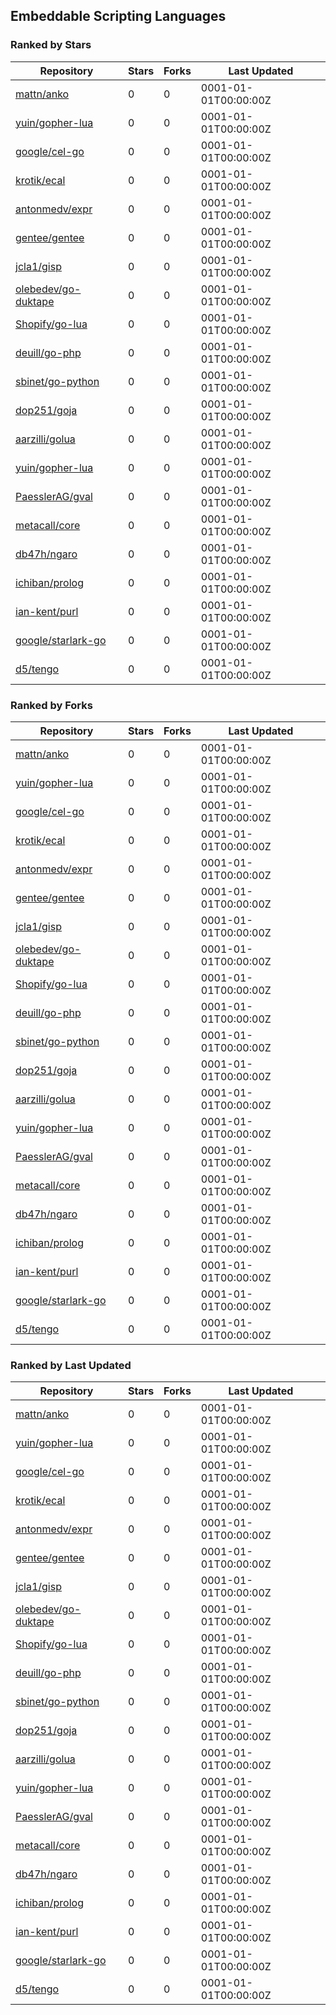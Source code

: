 ## Embeddable Scripting Languages

### Ranked by Stars

| Repository | Stars | Forks | Last Updated |
|------------|-------|-------|--------------|
| [mattn/anko](https://github.com/mattn/anko) | 0 | 0 | 0001-01-01T00:00:00Z |
| [yuin/gopher-lua](https://github.com/yuin/gopher-lua) | 0 | 0 | 0001-01-01T00:00:00Z |
| [google/cel-go](https://github.com/google/cel-go) | 0 | 0 | 0001-01-01T00:00:00Z |
| [krotik/ecal](https://github.com/krotik/ecal) | 0 | 0 | 0001-01-01T00:00:00Z |
| [antonmedv/expr](https://github.com/antonmedv/expr) | 0 | 0 | 0001-01-01T00:00:00Z |
| [gentee/gentee](https://github.com/gentee/gentee) | 0 | 0 | 0001-01-01T00:00:00Z |
| [jcla1/gisp](https://github.com/jcla1/gisp) | 0 | 0 | 0001-01-01T00:00:00Z |
| [olebedev/go-duktape](https://github.com/olebedev/go-duktape) | 0 | 0 | 0001-01-01T00:00:00Z |
| [Shopify/go-lua](https://github.com/Shopify/go-lua) | 0 | 0 | 0001-01-01T00:00:00Z |
| [deuill/go-php](https://github.com/deuill/go-php) | 0 | 0 | 0001-01-01T00:00:00Z |
| [sbinet/go-python](https://github.com/sbinet/go-python) | 0 | 0 | 0001-01-01T00:00:00Z |
| [dop251/goja](https://github.com/dop251/goja) | 0 | 0 | 0001-01-01T00:00:00Z |
| [aarzilli/golua](https://github.com/aarzilli/golua) | 0 | 0 | 0001-01-01T00:00:00Z |
| [yuin/gopher-lua](https://github.com/yuin/gopher-lua) | 0 | 0 | 0001-01-01T00:00:00Z |
| [PaesslerAG/gval](https://github.com/PaesslerAG/gval) | 0 | 0 | 0001-01-01T00:00:00Z |
| [metacall/core](https://github.com/metacall/core) | 0 | 0 | 0001-01-01T00:00:00Z |
| [db47h/ngaro](https://github.com/db47h/ngaro) | 0 | 0 | 0001-01-01T00:00:00Z |
| [ichiban/prolog](https://github.com/ichiban/prolog) | 0 | 0 | 0001-01-01T00:00:00Z |
| [ian-kent/purl](https://github.com/ian-kent/purl) | 0 | 0 | 0001-01-01T00:00:00Z |
| [google/starlark-go](https://github.com/google/starlark-go) | 0 | 0 | 0001-01-01T00:00:00Z |
| [d5/tengo](https://github.com/d5/tengo) | 0 | 0 | 0001-01-01T00:00:00Z |

### Ranked by Forks

| Repository | Stars | Forks | Last Updated |
|------------|-------|-------|--------------|
| [mattn/anko](https://github.com/mattn/anko) | 0 | 0 | 0001-01-01T00:00:00Z |
| [yuin/gopher-lua](https://github.com/yuin/gopher-lua) | 0 | 0 | 0001-01-01T00:00:00Z |
| [google/cel-go](https://github.com/google/cel-go) | 0 | 0 | 0001-01-01T00:00:00Z |
| [krotik/ecal](https://github.com/krotik/ecal) | 0 | 0 | 0001-01-01T00:00:00Z |
| [antonmedv/expr](https://github.com/antonmedv/expr) | 0 | 0 | 0001-01-01T00:00:00Z |
| [gentee/gentee](https://github.com/gentee/gentee) | 0 | 0 | 0001-01-01T00:00:00Z |
| [jcla1/gisp](https://github.com/jcla1/gisp) | 0 | 0 | 0001-01-01T00:00:00Z |
| [olebedev/go-duktape](https://github.com/olebedev/go-duktape) | 0 | 0 | 0001-01-01T00:00:00Z |
| [Shopify/go-lua](https://github.com/Shopify/go-lua) | 0 | 0 | 0001-01-01T00:00:00Z |
| [deuill/go-php](https://github.com/deuill/go-php) | 0 | 0 | 0001-01-01T00:00:00Z |
| [sbinet/go-python](https://github.com/sbinet/go-python) | 0 | 0 | 0001-01-01T00:00:00Z |
| [dop251/goja](https://github.com/dop251/goja) | 0 | 0 | 0001-01-01T00:00:00Z |
| [aarzilli/golua](https://github.com/aarzilli/golua) | 0 | 0 | 0001-01-01T00:00:00Z |
| [yuin/gopher-lua](https://github.com/yuin/gopher-lua) | 0 | 0 | 0001-01-01T00:00:00Z |
| [PaesslerAG/gval](https://github.com/PaesslerAG/gval) | 0 | 0 | 0001-01-01T00:00:00Z |
| [metacall/core](https://github.com/metacall/core) | 0 | 0 | 0001-01-01T00:00:00Z |
| [db47h/ngaro](https://github.com/db47h/ngaro) | 0 | 0 | 0001-01-01T00:00:00Z |
| [ichiban/prolog](https://github.com/ichiban/prolog) | 0 | 0 | 0001-01-01T00:00:00Z |
| [ian-kent/purl](https://github.com/ian-kent/purl) | 0 | 0 | 0001-01-01T00:00:00Z |
| [google/starlark-go](https://github.com/google/starlark-go) | 0 | 0 | 0001-01-01T00:00:00Z |
| [d5/tengo](https://github.com/d5/tengo) | 0 | 0 | 0001-01-01T00:00:00Z |

### Ranked by Last Updated

| Repository | Stars | Forks | Last Updated |
|------------|-------|-------|--------------|
| [mattn/anko](https://github.com/mattn/anko) | 0 | 0 | 0001-01-01T00:00:00Z |
| [yuin/gopher-lua](https://github.com/yuin/gopher-lua) | 0 | 0 | 0001-01-01T00:00:00Z |
| [google/cel-go](https://github.com/google/cel-go) | 0 | 0 | 0001-01-01T00:00:00Z |
| [krotik/ecal](https://github.com/krotik/ecal) | 0 | 0 | 0001-01-01T00:00:00Z |
| [antonmedv/expr](https://github.com/antonmedv/expr) | 0 | 0 | 0001-01-01T00:00:00Z |
| [gentee/gentee](https://github.com/gentee/gentee) | 0 | 0 | 0001-01-01T00:00:00Z |
| [jcla1/gisp](https://github.com/jcla1/gisp) | 0 | 0 | 0001-01-01T00:00:00Z |
| [olebedev/go-duktape](https://github.com/olebedev/go-duktape) | 0 | 0 | 0001-01-01T00:00:00Z |
| [Shopify/go-lua](https://github.com/Shopify/go-lua) | 0 | 0 | 0001-01-01T00:00:00Z |
| [deuill/go-php](https://github.com/deuill/go-php) | 0 | 0 | 0001-01-01T00:00:00Z |
| [sbinet/go-python](https://github.com/sbinet/go-python) | 0 | 0 | 0001-01-01T00:00:00Z |
| [dop251/goja](https://github.com/dop251/goja) | 0 | 0 | 0001-01-01T00:00:00Z |
| [aarzilli/golua](https://github.com/aarzilli/golua) | 0 | 0 | 0001-01-01T00:00:00Z |
| [yuin/gopher-lua](https://github.com/yuin/gopher-lua) | 0 | 0 | 0001-01-01T00:00:00Z |
| [PaesslerAG/gval](https://github.com/PaesslerAG/gval) | 0 | 0 | 0001-01-01T00:00:00Z |
| [metacall/core](https://github.com/metacall/core) | 0 | 0 | 0001-01-01T00:00:00Z |
| [db47h/ngaro](https://github.com/db47h/ngaro) | 0 | 0 | 0001-01-01T00:00:00Z |
| [ichiban/prolog](https://github.com/ichiban/prolog) | 0 | 0 | 0001-01-01T00:00:00Z |
| [ian-kent/purl](https://github.com/ian-kent/purl) | 0 | 0 | 0001-01-01T00:00:00Z |
| [google/starlark-go](https://github.com/google/starlark-go) | 0 | 0 | 0001-01-01T00:00:00Z |
| [d5/tengo](https://github.com/d5/tengo) | 0 | 0 | 0001-01-01T00:00:00Z |

